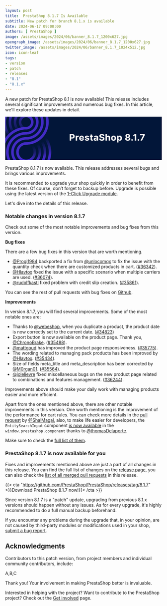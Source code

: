 ```yaml
---
layout: post
title:  PrestaShop 8.1.7 Is Available
subtitle: New patch for branch 8.1.x is available
date: 2024-06-17 09:00:00
authors: [ PrestaShop ]
image: /assets/images/2024/06/banner_8.1.7_1200x627.jpg
opengraph_image: /assets/images/2024/06/banner_8.1.7_1200x627.jpg
twitter_image: /assets/images/2024/06/banner_8.1.7_1024x512.jpg
icon: icon-leaf
tags:
- version
- patch
- releases
- "8.1"
- "8.1.x"
---
```


A new patch for PrestaShop 8.1 is now available! This release includes several significant improvements and numerous bug fixes. In this article, we'll explore these updates in detail.

![8.1.7 is available!](/assets/images/2024/06/banner_8.1.7_1534x424.jpg)

PrestaShop 8.1.7 is now available. This release addresses several bugs and brings various improvements.

It is recommended to upgrade your shop quickly in order to benefit from these fixes. Of course, don’t forget to backup before. Upgrade is possible using the latest version of the [1-Click Upgrade module](https://github.com/PrestaShop/autoupgrade/releases/).

Let's dive into the details of this release.

### Notable changes in version 8.1.7

Check out some of the most notable improvements and bug fixes from this version.

**Bug fixes**

There are a few bug fixes in this version that are worth mentioning.

- [@Progi1984](https://github.com/Progi1984) backported a fix from [@unlocomqx](https://github.com/unlocomqx) to fix the issue with the quantity check when there are customized products in cart. ([#36342](https://github.com/PrestaShop/PrestaShop/pull/36342)).
- [@Hlavtox](https://github.com/Hlavtox) fixed the issue with a specific scenario when multiple carriers are used. ([#36074](https://github.com/PrestaShop/PrestaShop/pull/36074)).
- [@rudolfkastl](https://github.com/rudolfkastl) fixed problem with credit slip creation. ([#35861](https://github.com/PrestaShop/PrestaShop/pull/35861)).

You can see the rest of pull requests with bug fixes on [Github](https://github.com/PrestaShop/PrestaShop/pulls?q=is%3Apr+is%3Amerged+milestone%3A8.1.7+label%3A%22Bug+fix%22).

**Improvements**

In version 8.1.7, you will find several improvements. Some of the most notable ones are:

- Thanks to [@webeshop](https://github.com/PrestaShop/PrestaShop/pull/34823), when you duplicate a product, the product date is now correctly set to the current date. ([#34823](https://github.com/PrestaShop/PrestaShop/pull/34823))
- Export button is now available on the product page. Thank you, [@ChronoBrake](https://github.com/ChronoBrake). ([#35488](https://github.com/PrestaShop/PrestaShop/pull/35488)).
- [@mattgoud](https://github.com/mattgoud) has improved the product page responsiveness. ([#35775](https://github.com/PrestaShop/PrestaShop/pull/35775)).
- The wording related to managing pack products has been improved by [@Hlavtox](https://github.com/Hlavtox). ([#35434](https://github.com/PrestaShop/PrestaShop/pull/35434)).
- Size of fields meta_title and meta_description has been corrected by [@M0rgan01](https://github.com/M0rgan01). ([#35564](https://github.com/PrestaShop/PrestaShop/pull/35564)).
- [@jolelievre](https://github.com/jolelievre) fixed miscellaneous bugs on the new product page related to combinations and features management. ([#36244](https://github.com/PrestaShop/PrestaShop/pull/36244)).

Improvements above should make your daily work with managing products easier and more efficient.

Apart from the ones mentioned above, there are other notable improvements in this version. One worth mentioning is the improvement of the performance for cart rules. You can check more details in the [pull request](https://github.com/PrestaShop/PrestaShop/pull/35962) by [@ShaiMagal](https://github.com/ShaiMagal), also, to make life easier for developers, the `EntitySearchInput` component [is now available](https://github.com/PrestaShop/PrestaShop/pull/36306) in the `window.prestashop.component` thanks to [@thomasDelaporte](https://github.com/thomasDelaporte).

Make sure to check the [full list of them](https://github.com/PrestaShop/PrestaShop/pulls?q=is%3Apr+is%3Amerged+milestone%3A8.1.7+label%3ARefactoring%2CImprovement).

### PrestaShop 8.1.7 is now available for you

Fixes and improvements mentioned above are just a part of all changes in this release. You can find the full list of changes on the [release page](https://github.com/PrestaShop/PrestaShop/releases/tag/8.1.7), you can also check the [list of all merged pull requests](https://github.com/PrestaShop/PrestaShop/pulls?page=1&q=is%3Apr+is%3Amerged+milestone%3A8.1.7) in this release.

{{< cta "https://github.com/PrestaShop/PrestaShop/releases/tag/8.1.7" >}}Download PrestaShop 8.1.7 now!{{< /cta >}}

Since version 8.1.7 is a "patch" update, upgrading from previous 8.1.x versions should happen without any issues. As for every upgrade, it's highly recommended to do a full manual backup beforehand.

If you encounter any problems during the upgrade that, in your opinion, are not caused by third-party modules or modifications used in your shop, [submit a bug report](https://www.prestashop-project.org/get-involved/report-issues/).

## Acknowledgments

Contributors to this patch version, from project members and individual community contributors, include:

A,B,C

Thank you! Your involvement in making PrestaShop better is invaluable.

Interested in helping with the project? Want to contribute to the PrestaShop project? Check out the [Get involved](https://www.prestashop-project.org/get-involved/) page.
